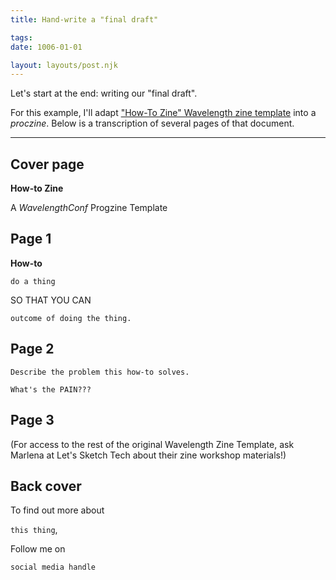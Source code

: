```yaml
---
title: Hand-write a "final draft" 

tags:
date: 1006-01-01

layout: layouts/post.njk
---
```


Let's start at the end: writing our "final draft". 

For this example, I'll adapt ["How-To Zine" Wavelength zine template](https://www.canva.com/design/DAEkasexP5c/BQy5HAYYuz1f5tbhByJh1Q/view) into a *proczine*. Below is a transcription of several pages of that document.


---


## Cover page

**How-to Zine**

A
_WavelengthConf_
Progzine Template

## Page 1
**How-to**

`do a thing`

SO THAT YOU CAN

`outcome of doing the thing.`

## Page 2

`Describe the problem this how-to solves.`

`What's the PAIN???`


## Page 3

(For access to the rest of the original Wavelength Zine Template, ask Marlena at Let's Sketch Tech about their zine workshop materials!)

## Back cover
To find out more about

`this thing`,

Follow me on

`social media handle`